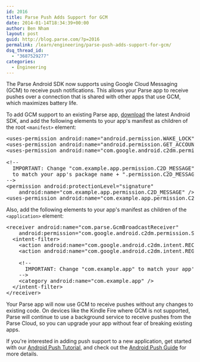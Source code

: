 ```yaml
---
id: 2016
title: Parse Push Adds Support for GCM
date: 2014-01-14T18:34:39+00:00
author: Ben Nham
layout: post
guid: http://blog.parse.com/?p=2016
permalink: /learn/engineering/parse-push-adds-support-for-gcm/
dsq_thread_id:
  - "3687529277"
categories:
  - Engineering
---
```

The Parse Android SDK now supports using Google Cloud Messaging (GCM) to receive push notifications. This allows your Parse app to receive pushes over a connection that is shared with other apps that use GCM, which maximizes battery life.

To add GCM support to an existing Parse app, [download](https://parse.com/docs/downloads) the latest Android SDK, and add the following elements to your app's manifest as children of the root `<manifest>` element:

<pre class="brush: markup; gutter: false">&lt;uses-permission android:name="android.permission.WAKE_LOCK" /&gt;
&lt;uses-permission android:name="android.permission.GET_ACCOUNTS" /&gt;
&lt;uses-permission android:name="com.google.android.c2dm.permission.RECEIVE" /&gt;

&lt;!--
  IMPORTANT: Change "com.example.app.permission.C2D_MESSAGE" in the lines below
  to match your app&#039;s package name + ".permission.C2D_MESSAGE".
--&gt;
&lt;permission android:protectionLevel="signature"
    android:name="com.example.app.permission.C2D_MESSAGE" /&gt;
&lt;uses-permission android:name="com.example.app.permission.C2D_MESSAGE" /&gt;</pre>

Also, add the following elements to your app's manifest as children of the `<application>` element:

<pre class="brush: markup; gutter: false">&lt;receiver android:name="com.parse.GcmBroadcastReceiver"
    android:permission="com.google.android.c2dm.permission.SEND"&gt;
  &lt;intent-filter&gt;
    &lt;action android:name="com.google.android.c2dm.intent.RECEIVE" /&gt;
    &lt;action android:name="com.google.android.c2dm.intent.REGISTRATION" /&gt;

    &lt;!--
      IMPORTANT: Change "com.example.app" to match your app&#039;s package name.
    --&gt;
    &lt;category android:name="com.example.app" /&gt;
  &lt;/intent-filter&gt;
&lt;/receiver&gt;</pre>

Your Parse app will now use GCM to receive pushes without any changes to existing code. On devices like the Kindle Fire where GCM is not supported, Parse will continue to use a background service to receive pushes from the Parse Cloud, so you can upgrade your app without fear of breaking existing apps.

If you're interested in adding push support to a new application, get started with our [Android Push Tutorial](https://parse.com/tutorials/android-push-notifications), and check out the [Android Push Guide](https://parse.com/docs/push_guide#top/Android) for more details.